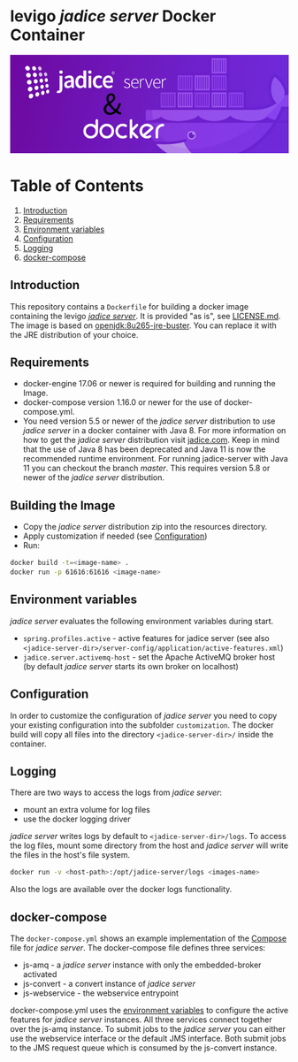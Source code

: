 # levigo _jadice server_ Docker Container

![jadice server & docker](js_docker.jpeg)

# Table of Contents
1. [Introduction](#introduction)
1. [Requirements](#requirements)
1. [Environment variables](#environment-variables)
1. [Configuration](#configuration)
1. [Logging](#logging)
1. [docker-compose](#docker-compose)

## Introduction
This repository contains a `Dockerfile` for building a docker image containing the levigo [_jadice server_](https://jadice.com/produkte/server/).
It is provided "as is", see [LICENSE.md](https://github.com/levigo/jadice-server-docker/blob/master/LICENSE.md).
The image is based on [openjdk:8u265-jre-buster](https://hub.docker.com/_/openjdk). You can replace it with the JRE distribution of your choice. 

## Requirements
* docker-engine 17.06 or newer is required for building and running the Image.
* docker-compose version 1.16.0 or newer for the use of docker-compose.yml.
* You need version 5.5 or newer of the _jadice server_ distribution to use _jadice server_ in a docker container with Java 8.
For more information on how to get the _jadice server_ distribution visit [jadice.com](https://www.jadice.com).
Keep in mind that the use of Java 8 has been deprecated and Java 11 is now the recommended runtime environment. 
For running jadice-server with Java 11 you can checkout the branch _master_. This requires version 5.8 or newer of the _jadice server_ distribution.

## Building the Image
* Copy the _jadice server_ distribution zip into the resources directory.
* Apply customization if needed (see [Configuration](#configuration))
* Run:
```sh
docker build -t=<image-name> .
docker run -p 61616:61616 <image-name>
```
## Environment variables
_jadice server_ evaluates the following environment variables during start.

- `spring.profiles.active` - active features for jadice server (see also `<jadice-server-dir>/server-config/application/active-features.xml`)
- `jadice.server.activemq-host` - set the Apache ActiveMQ broker host (by default _jadice server_ starts its own broker on localhost)



## Configuration
In order to customize the configuration of _jadice server_ you need to copy your existing configuration into the subfolder `customization`. The docker build will copy all files into the directory `<jadice-server-dir>/` inside the container.

## Logging
There are two ways to access the logs from _jadice server_:

- mount an extra volume for log files
- use the docker logging driver

_jadice server_ writes logs by default to `<jadice-server-dir>/logs`. To access the log files, mount some directory from the host and _jadice server_ will write the files in the host's file system.
```sh
docker run -v <host-path>:/opt/jadice-server/logs <images-name>
```
Also the logs are available over the docker logs functionality.

## docker-compose
The `docker-compose.yml` shows an example implementation of the [Compose](https://docs.docker.com/compose/compose-file/compose-file-v2/) file for _jadice server_.
The docker-compose file defines three services:

- js-amq - a _jadice server_ instance with only the embedded-broker activated
- js-convert - a convert instance of _jadice server_
- js-webservice - the webservice entrypoint

docker-compose.yml uses the [environment variables](#environment-variables) to configure the active features for _jadice server_ instances.
All three services connect together over the js-amq instance. To submit jobs to the _jadice server_ you can either use the webservice interface or the default JMS interface. Both submit jobs to the JMS request queue which is consumed by the js-convert instance.
